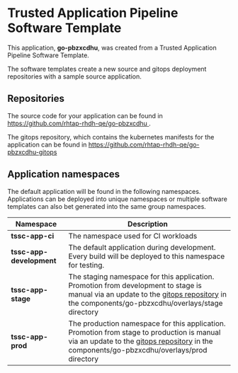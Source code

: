 # Trusted Application Pipeline Software Template

This application, **go-pbzxcdhu**, was created from a Trusted Application Pipeline Software Template.

The software templates create a new source and gitops deployment repositories with a sample source application. 

## Repositories

The source code for your application can be found in [https://github.com/rhtap-rhdh-qe/go-pbzxcdhu ](https://github.com/rhtap-rhdh-qe/go-pbzxcdhu ).
 
The gitops repository, which contains the kubernetes manifests for the application can be found in 
[https://github.com/rhtap-rhdh-qe/go-pbzxcdhu-gitops ](https://github.com/rhtap-rhdh-qe/go-pbzxcdhu-gitops ) 

## Application namespaces 

The default application will be found in the following namespaces. Applications can be deployed into unique namespaces or multiple software templates can also bet generated into the same group namespaces.  

|  Namespace   |  Description   |  
| -------- | -------- |
| **tssc-app-ci** | The namespace used for CI workloads |
| **tssc-app-development** | The default application during development. Every build will be deployed to this namespace for testing. |
| **tssc-app-stage** | The staging namespace for this application. Promotion from development to stage is manual via an update to the [gitops repository](https://github.com/rhtap-rhdh-qe/go-pbzxcdhu-gitops ) in the components/go-pbzxcdhu/overlays/stage directory |
| **tssc-app-prod** | The production namespace for this application. Promotion from stage to production is manual via an update to the [gitops repository](https://github.com/rhtap-rhdh-qe/go-pbzxcdhu-gitops ) in the components/go-pbzxcdhu/overlays/prod directory |